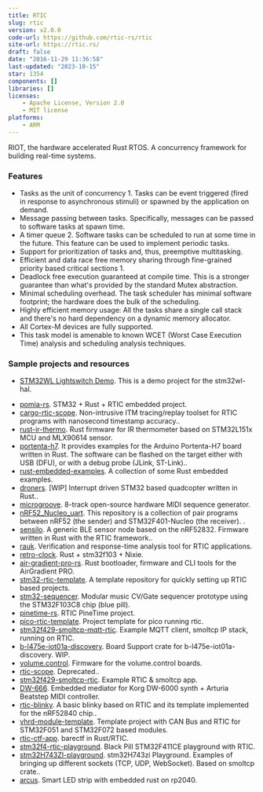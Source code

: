 ```yaml
---
title: RTIC
slug: rtic
version: v2.0.0
code-url: https://github.com/rtic-rs/rtic
site-url: https://rtic.rs/
draft: false
date: "2016-11-29 11:36:58"
last-updated: "2023-10-15"
star: 1354
components: []
libraries: []
licenses:
    - Apache License, Version 2.0
    - MIT license
platforms:
    - ARM
---
```

RIOT, the hardware accelerated Rust RTOS. A concurrency framework for building real-time systems.

<!--more-->

### Features

- Tasks as the unit of concurrency 1. Tasks can be event triggered (fired in response to asynchronous stimuli) or spawned by the application on demand.
- Message passing between tasks. Specifically, messages can be passed to software tasks at spawn time.
- A timer queue 2. Software tasks can be scheduled to run at some time in the future. This feature can be used to implement periodic tasks.
- Support for prioritization of tasks and, thus, preemptive multitasking.
- Efficient and data race free memory sharing through fine-grained priority based critical sections 1.
- Deadlock free execution guaranteed at compile time. This is a stronger guarantee than what's provided by the standard Mutex abstraction.
- Minimal scheduling overhead. The task scheduler has minimal software footprint; the hardware does the bulk of the scheduling.
- Highly efficient memory usage: All the tasks share a single call stack and there's no hard dependency on a dynamic memory allocator.
- All Cortex-M devices are fully supported.
- This task model is amenable to known WCET (Worst Case Execution Time) analysis and scheduling analysis techniques.


### Sample projects and resources

- [STM32WL Lightswitch Demo](https://github.com/newAM/stm32wl-lightswitch-demo). This is a demo project for the stm32wl-hal.
<!--github-projects-->
- [pomia-rs](https://github.com/VersBinarii/pomia-rs). STM32 + Rust + RTIC embedded  project.
- [cargo-rtic-scope](https://github.com/rtic-scope/cargo-rtic-scope). Non-intrusive ITM tracing/replay toolset for RTIC programs with nanosecond timestamp accuracy..
- [rust-ir-thermo](https://github.com/geomatsi/rust-ir-thermo). Rust firmware for IR thermometer based on STM32L151x MCU and MLX90614 sensor.
- [portenta-h7](https://github.com/gdobato/portenta-h7). It provides examples for the Arduino Portenta-H7 board written in Rust. The software can be flashed on the target either with USB (DFU), or with a debug probe (JLink, ST-Link)..
- [rust-embedded-examples](https://github.com/hbacelar8/rust-embedded-examples). A collection of some Rust embedded examples.
- [droners](https://github.com/justdimaa/droners). [WIP] Interrupt driven STM32 based quadcopter written in Rust..
- [microgroove](https://github.com/afternoon/microgroove). 8-track open-source hardware MIDI sequence generator.
- [nRF52_Nucleo_uart](https://github.com/Dajamante/nRF52_Nucleo_uart). This repository is a collection of pair programs between nRF52 (the sender) and STM32F401-Nucleo (the receiver). .
- [sensilo](https://github.com/dbrgn/sensilo). A generic BLE sensor node based on the nRF52832. Firmware written in Rust with the RTIC framework..
- [rauk](https://github.com/markhakansson/rauk). Verification and response-time analysis tool for RTIC applications.
- [retro-clock](https://github.com/VersBinarii/retro-clock). Rust + stm32f103 + Nixie.
- [air-gradient-pro-rs](https://github.com/jonlamb-gh/air-gradient-pro-rs). Rust bootloader, firmware and CLI tools for the AirGradient PRO.
- [stm32-rtic-template](https://github.com/VersBinarii/stm32-rtic-template). A template repository for quickly setting up RTIC based projects.
- [stm32-sequencer](https://github.com/etiennetremel/stm32-sequencer). Modular music CV/Gate sequencer prototype using the STM32F103C8 chip (blue pill).
- [pinetime-rs](https://github.com/jonlamb-gh/pinetime-rs). RTIC PineTime project.
- [pico-rtic-template](https://github.com/adoble/pico-rtic-template). Project template for pico running rtic.
- [stm32f429-smoltcp-mqtt-rtic](https://github.com/jonlamb-gh/stm32f429-smoltcp-mqtt-rtic). Example MQTT client, smoltcp IP stack, running on RTIC.
- [b-l475e-iot01a-discovery](https://github.com/gdobato/b-l475e-iot01a-discovery). Board Support crate for b-l475e-iot01a-discovery. WIP.
- [volume.control](https://github.com/0xa10/volume.control). Firmware for the volume.control boards.
- [rtic-scope](https://github.com/tmplt/rtic-scope). Deprecated..
- [stm32f429-smoltcp-rtic](https://github.com/jonlamb-gh/stm32f429-smoltcp-rtic). Example RTIC & smoltcp app.
- [DW-666](https://github.com/fralalonde/DW-666). Embedded mediator for Korg DW-6000 synth + Arturia Beatstep MIDI controller.
- [rtic-blinky](https://github.com/90degs2infty/rtic-blinky). A basic blinky based on RTIC and its template implemented for the nRF52840 chip..
- [vhrd-module-template](https://github.com/vhrdtech/vhrd-module-template). Template project with CAN Bus and RTIC for STM32F051 and STM32F072 based modules.
- [rtic-ctf-app](https://github.com/jonlamb-gh/rtic-ctf-app). barectf in Rust/RTIC.
- [stm32f4-rtic-playground](https://github.com/alexxy/stm32f4-rtic-playground). Black Pill STM32F411CE playground with RTIC.
- [stm32H743ZI-playground](https://github.com/klimatt/stm32H743ZI-playground). stm32H743zi Playground. Examples of bringing up different sockets (TCP, UDP, WebSocket). Based on smoltcp crate..
- [arcus](https://github.com/LU15W1R7H/arcus). Smart LED strip with embedded rust on rp2040.
